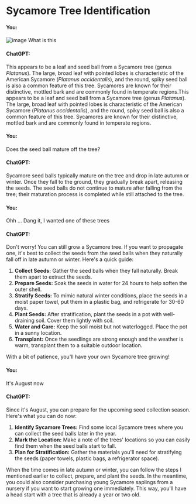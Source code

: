 # Sycamore Tree Identification

#### You:
![image](file-service://file-7tERlcl4dPPJamwOdin5c9uk)
What is this

#### ChatGPT:
This appears to be a leaf and seed ball from a Sycamore tree (genus *Platanus*). The large, broad leaf with pointed lobes is characteristic of the American Sycamore (*Platanus occidentalis*), and the round, spiky seed ball is also a common feature of this tree. Sycamores are known for their distinctive, mottled bark and are commonly found in temperate regions.This appears to be a leaf and seed ball from a Sycamore tree (genus *Platanus*). The large, broad leaf with pointed lobes is characteristic of the American Sycamore (*Platanus occidentalis*), and the round, spiky seed ball is also a common feature of this tree. Sycamores are known for their distinctive, mottled bark and are commonly found in temperate regions.


#### You:
Does the seed ball mature off the tree? 

#### ChatGPT:
Sycamore seed balls typically mature on the tree and drop in late autumn or winter. Once they fall to the ground, they gradually break apart, releasing the seeds. The seed balls do not continue to mature after falling from the tree; their maturation process is completed while still attached to the tree.


#### You:
Ohh ... Dang it, I wanted one of these trees

#### ChatGPT:
Don't worry! You can still grow a Sycamore tree. If you want to propagate one, it's best to collect the seeds from the seed balls when they naturally fall off in late autumn or winter. Here's a quick guide:

1. **Collect Seeds:** Gather the seed balls when they fall naturally. Break them apart to extract the seeds.
2. **Prepare Seeds:** Soak the seeds in water for 24 hours to help soften the outer shell.
3. **Stratify Seeds:** To mimic natural winter conditions, place the seeds in a moist paper towel, put them in a plastic bag, and refrigerate for 30-60 days.
4. **Plant Seeds:** After stratification, plant the seeds in a pot with well-draining soil. Cover them lightly with soil.
5. **Water and Care:** Keep the soil moist but not waterlogged. Place the pot in a sunny location.
6. **Transplant:** Once the seedlings are strong enough and the weather is warm, transplant them to a suitable outdoor location.

With a bit of patience, you'll have your own Sycamore tree growing!


#### You:
It's August now

#### ChatGPT:
Since it's August, you can prepare for the upcoming seed collection season. Here's what you can do now:

1. **Identify Sycamore Trees:** Find some local Sycamore trees where you can collect the seed balls later in the year.
2. **Mark the Location:** Make a note of the trees' locations so you can easily find them when the seed balls start to fall.
3. **Plan for Stratification:** Gather the materials you'll need for stratifying the seeds (paper towels, plastic bags, a refrigerator space).

When the time comes in late autumn or winter, you can follow the steps I mentioned earlier to collect, prepare, and plant the seeds. In the meantime, you could also consider purchasing young Sycamore saplings from a nursery if you want to start growing one immediately. This way, you'll have a head start with a tree that is already a year or two old.
